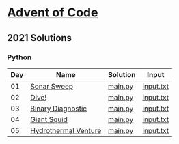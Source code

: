 # [Advent of Code](https://adventofcode.com/)

## 2021 Solutions
### Python

| Day | Name | Solution | Input |
| --- | ---  | ---      | ---   |
| 01 | [Sonar Sweep](https://adventofcode.com/2021/day/1) | [main.py](2021/python/day-01/main.py) | [input.txt](2021/python/day-01/input.txt) |
| 02 | [Dive!](https://adventofcode.com/2021/day/2) | [main.py](2021/python/day-02/main.py) | [input.txt](2021/python/day-02/input.txt) |
| 03 | [Binary Diagnostic](https://adventofcode.com/2021/day/3) | [main.py](2021/python/day-03/main.py) | [input.txt](2021/python/day-03/input.txt) |
| 04 | [Giant Squid](https://adventofcode.com/2021/day/4) | [main.py](2021/python/day-04/main.py) | [input.txt](2021/python/day-04/input.txt) |
| 05 | [Hydrothermal Venture](https://adventofcode.com/2021/day/5) | [main.py](2021/python/day-05/main.py) | [input.txt](2021/python/day-05/input.txt) |
